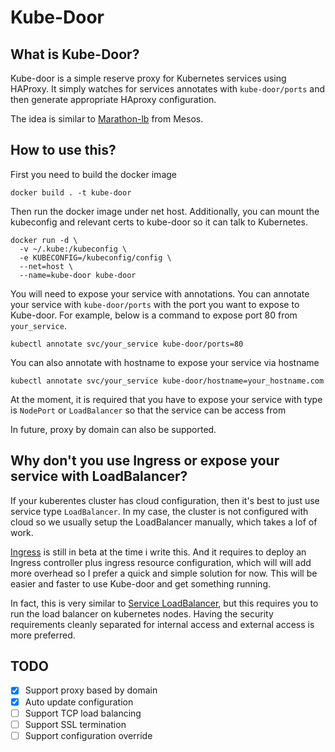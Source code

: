 # Kube-Door

## What is Kube-Door?

Kube-door is a simple reserve proxy for Kubernetes services using HAProxy. It simply watches for services annotates
with `kube-door/ports` and then generate appropriate HAproxy configuration.

The idea is similar to [Marathon-lb](https://github.com/mesosphere/marathon-lb) from Mesos.

## How to use this?

First you need to build the docker image

```
docker build . -t kube-door
```

Then run the docker image under net host. Additionally, you can mount the kubeconfig and relevant certs to kube-door
so it can talk to Kubernetes.

```
docker run -d \
  -v ~/.kube:/kubeconfig \
  -e KUBECONFIG=/kubeconfig/config \
  --net=host \
  --name=kube-door kube-door
```

You will need to expose your service with annotations. You can annotate your service with `kube-door/ports` with the 
port you want to expose to Kube-door. For example, below is a command to expose port 80 from `your_service`.

```
kubectl annotate svc/your_service kube-door/ports=80
```

You can also annotate with hostname to expose your service via hostname

```
kubectl annotate svc/your_service kube-door/hostname=your_hostname.com
```

At the moment, it is required that you have to expose your service with type is `NodePort` or `LoadBalancer` so that
the service can be access from 

In future, proxy by domain can also be supported.

## Why don't you use Ingress or expose your service with LoadBalancer?

If your kuberentes cluster has cloud configuration, then it's best to just use service type `LoadBalancer`. In my case,
the cluster is not configured with cloud so we usually setup the LoadBalancer manually, which takes a lof of work.

[Ingress](https://kubernetes.io/docs/user-guide/ingress/) is still in beta at the time i write this. And it requires
to deploy an Ingress controller plus ingress resource configuration, which will will add more overhead so I prefer
a quick and simple solution for now. This will be easier and faster to use Kube-door and get something running.

In fact, this is very similar to [Service LoadBalancer](https://github.com/kubernetes/contrib/tree/master/service-loadbalancer),
but this requires you to run the load balancer on kubernetes nodes. Having the security requirements cleanly separated
for internal access and external access is more preferred.

## TODO

 - [x] Support proxy based by domain
 - [x] Auto update configuration
 - [ ] Support TCP load balancing
 - [ ] Support SSL termination
 - [ ] Support configuration override
